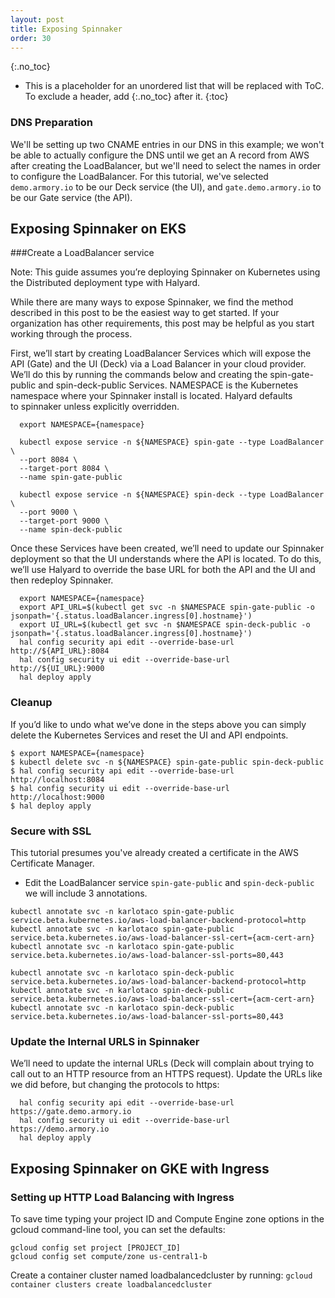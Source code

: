 ```yaml
---
layout: post
title: Exposing Spinnaker
order: 30
---
```

{:.no_toc}
* This is a placeholder for an unordered list that will be replaced with ToC. To exclude a header, add {:.no_toc} after it.
{:toc}

### DNS Preparation

We'll be setting up two CNAME entries in our DNS in this example; we won't be
able to actually configure the DNS until we get an A record from AWS after
creating the LoadBalancer, but we'll need to select the names in order to configure
the LoadBalancer.  For this tutorial, we've selected `demo.armory.io` to be
our Deck service (the UI), and `gate.demo.armory.io` to be our Gate service
(the API).

## Exposing Spinnaker on EKS
###Create a LoadBalancer service

Note: This guide assumes you’re deploying Spinnaker on Kubernetes using the Distributed deployment type with Halyard.

While there are many ways to expose Spinnaker, we find the method described in this post to be the easiest way to get started. If your organization has other requirements, this post may be helpful as you start working through the process.

First, we’ll start by creating LoadBalancer Services which will expose the API (Gate) and the UI (Deck) via a Load Balancer in your cloud provider. We’ll do this by running the commands below and creating the spin-gate-public and spin-deck-public Services.
NAMESPACE is the Kubernetes namespace where your Spinnaker install is located. Halyard defaults to spinnaker unless explicitly overridden.

```
  export NAMESPACE={namespace}
 
  kubectl expose service -n ${NAMESPACE} spin-gate --type LoadBalancer \
  --port 8084 \
  --target-port 8084 \
  --name spin-gate-public
 
  kubectl expose service -n ${NAMESPACE} spin-deck --type LoadBalancer \
  --port 9000 \
  --target-port 9000 \
  --name spin-deck-public
```

Once these Services have been created, we’ll need to update our Spinnaker deployment so that the UI understands where the API is located. To do this, we’ll use Halyard to override the base URL for both the API and the UI and then redeploy Spinnaker.

```
  export NAMESPACE={namespace}
  export API_URL=$(kubectl get svc -n $NAMESPACE spin-gate-public -o jsonpath='{.status.loadBalancer.ingress[0].hostname}')
  export UI_URL=$(kubectl get svc -n $NAMESPACE spin-deck-public -o jsonpath='{.status.loadBalancer.ingress[0].hostname}')
  hal config security api edit --override-base-url http://${API_URL}:8084
  hal config security ui edit --override-base-url http://${UI_URL}:9000
  hal deploy apply
```

### Cleanup
If you’d like to undo what we’ve done in the steps above you can simply delete the Kubernetes Services and reset the UI and API endpoints.
```
$ export NAMESPACE={namespace}
$ kubectl delete svc -n ${NAMESPACE} spin-gate-public spin-deck-public
$ hal config security api edit --override-base-url http://localhost:8084
$ hal config security ui edit --override-base-url http://localhost:9000
$ hal deploy apply
```

### Secure with SSL

This tutorial presumes you've already created a certificate in the AWS Certificate Manager.

* Edit the LoadBalancer service `spin-gate-public` and  `spin-deck-public` we will include 3 annotations.
```
kubectl annotate svc -n karlotaco spin-gate-public service.beta.kubernetes.io/aws-load-balancer-backend-protocol=http
kubectl annotate svc -n karlotaco spin-gate-public service.beta.kubernetes.io/aws-load-balancer-ssl-cert={acm-cert-arn}
kubectl annotate svc -n karlotaco spin-gate-public service.beta.kubernetes.io/aws-load-balancer-ssl-ports=80,443

kubectl annotate svc -n karlotaco spin-deck-public service.beta.kubernetes.io/aws-load-balancer-backend-protocol=http
kubectl annotate svc -n karlotaco spin-deck-public service.beta.kubernetes.io/aws-load-balancer-ssl-cert={acm-cert-arn}
kubectl annotate svc -n karlotaco spin-deck-public service.beta.kubernetes.io/aws-load-balancer-ssl-ports=80,443
```

### Update the Internal URLS in Spinnaker
We’ll need to update the internal URLs (Deck will complain about trying to call out to an HTTP resource from an HTTPS request). Update the URLs like we did before, but changing the protocols to https:
```
  hal config security api edit --override-base-url https://gate.demo.armory.io
  hal config security ui edit --override-base-url https://demo.armory.io
  hal deploy apply
```


## Exposing Spinnaker on GKE with Ingress
### Setting up HTTP Load Balancing with Ingress

To save time typing your project ID and Compute Engine zone options in the gcloud command-line tool, you can set the defaults:
```
gcloud config set project [PROJECT_ID]
gcloud config set compute/zone us-central1-b
```

Create a container cluster named loadbalancedcluster by running:
`gcloud container clusters create loadbalancedcluster`
